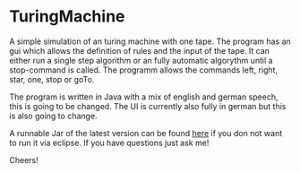 # TuringMachine
A simple simulation of an turing machine with one tape. The program has an gui which allows the definition of rules and the input of the tape. It can either run a single step algorithm or an fully automatic algorythm until a stop-command is called. The programm allows the commands left, right, star, one, stop or goTo. 

The program is written in Java with a mix of english and german speech, this is going to be changed. The UI is currently also fully in german but this is also going to change.

A runnable Jar of the latest version can be found [here](https://drive.google.com/open?id=1Q34_bLSdNwxyB6ZJavWqRq6hD-_LH3rx "Linke to G-Drive") if you don not want to run it via eclipse.
If you have questions just ask me! 

Cheers!
